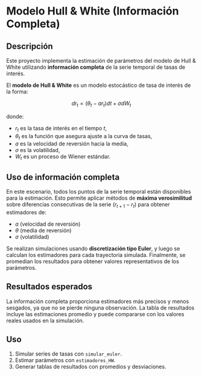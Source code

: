 # Modelo Hull & White (Información Completa)

## Descripción

Este proyecto implementa la estimación de parámetros del modelo de Hull & White utilizando **información completa** de la serie temporal de tasas de interés.

El **modelo de Hull & White** es un modelo estocástico de tasa de interés de la forma:

$$
dr_t = (\theta_t - a r_t) dt + \sigma dW_t
$$

donde:
- $r_t$ es la tasa de interés en el tiempo $t$,
- $\theta_t$ es la función que asegura ajuste a la curva de tasas,
- $a$ es la velocidad de reversión hacia la media,
- $\sigma$ es la volatilidad,
- $W_t$ es un proceso de Wiener estándar.

## Uso de información completa

En este escenario, todos los puntos de la serie temporal están disponibles para la estimación. Esto permite aplicar métodos de **máxima verosimilitud** sobre diferencias consecutivas de la serie ($r_{t+1} - r_t$) para obtener estimadores de:

- $a$ (velocidad de reversión)
- $\theta$ (media de reversión)
- $\sigma$ (volatilidad)

Se realizan simulaciones usando **discretización tipo Euler**, y luego se calculan los estimadores para cada trayectoria simulada. Finalmente, se promedian los resultados para obtener valores representativos de los parámetros.

## Resultados esperados

La información completa proporciona estimadores más precisos y menos sesgados, ya que no se pierde ninguna observación. La tabla de resultados incluye las estimaciones promedio y puede compararse con los valores reales usados en la simulación.

## Uso

1. Simular series de tasas con `simular_euler`.
2. Estimar parámetros con `estimadores_HW`.
3. Generar tablas de resultados con promedios y desviaciones.
